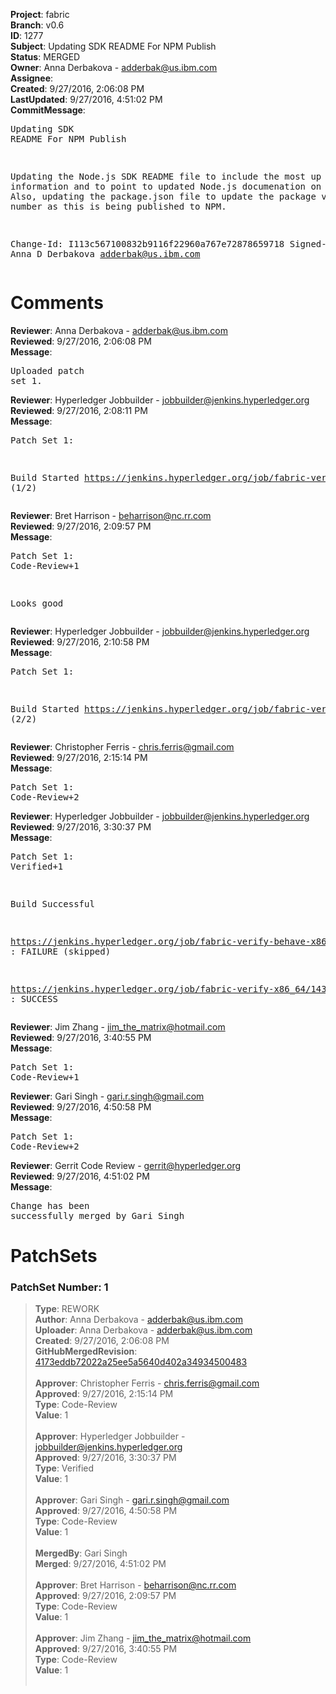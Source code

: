 <strong>Project</strong>: fabric<br><strong>Branch</strong>: v0.6<br><strong>ID</strong>: 1277<br><strong>Subject</strong>: Updating SDK README For NPM Publish<br><strong>Status</strong>: MERGED<br><strong>Owner</strong>: Anna Derbakova - adderbak@us.ibm.com<br><strong>Assignee</strong>:<br><strong>Created</strong>: 9/27/2016, 2:06:08 PM<br><strong>LastUpdated</strong>: 9/27/2016, 4:51:02 PM<br><strong>CommitMessage</strong>:<br><pre>Updating SDK README For NPM Publish

Updating the Node.js SDK README file to include
the most up to date information and to point
to updated Node.js documenation on readthedocs.
Also, updating the package.json file to update
the package version number as this is being
published to NPM.

Change-Id: I113c567100832b9116f22960a767e72878659718
Signed-off-by: Anna D Derbakova <adderbak@us.ibm.com>
</pre><h1>Comments</h1><strong>Reviewer</strong>: Anna Derbakova - adderbak@us.ibm.com<br><strong>Reviewed</strong>: 9/27/2016, 2:06:08 PM<br><strong>Message</strong>: <pre>Uploaded patch set 1.</pre><strong>Reviewer</strong>: Hyperledger Jobbuilder - jobbuilder@jenkins.hyperledger.org<br><strong>Reviewed</strong>: 9/27/2016, 2:08:11 PM<br><strong>Message</strong>: <pre>Patch Set 1:

Build Started https://jenkins.hyperledger.org/job/fabric-verify-x86_64/1431/ (1/2)</pre><strong>Reviewer</strong>: Bret Harrison - beharrison@nc.rr.com<br><strong>Reviewed</strong>: 9/27/2016, 2:09:57 PM<br><strong>Message</strong>: <pre>Patch Set 1: Code-Review+1

Looks good</pre><strong>Reviewer</strong>: Hyperledger Jobbuilder - jobbuilder@jenkins.hyperledger.org<br><strong>Reviewed</strong>: 9/27/2016, 2:10:58 PM<br><strong>Message</strong>: <pre>Patch Set 1:

Build Started https://jenkins.hyperledger.org/job/fabric-verify-behave-x86_64/351/ (2/2)</pre><strong>Reviewer</strong>: Christopher Ferris - chris.ferris@gmail.com<br><strong>Reviewed</strong>: 9/27/2016, 2:15:14 PM<br><strong>Message</strong>: <pre>Patch Set 1: Code-Review+2</pre><strong>Reviewer</strong>: Hyperledger Jobbuilder - jobbuilder@jenkins.hyperledger.org<br><strong>Reviewed</strong>: 9/27/2016, 3:30:37 PM<br><strong>Message</strong>: <pre>Patch Set 1: Verified+1

Build Successful 

https://jenkins.hyperledger.org/job/fabric-verify-behave-x86_64/351/ : FAILURE (skipped)

https://jenkins.hyperledger.org/job/fabric-verify-x86_64/1431/ : SUCCESS</pre><strong>Reviewer</strong>: Jim Zhang - jim_the_matrix@hotmail.com<br><strong>Reviewed</strong>: 9/27/2016, 3:40:55 PM<br><strong>Message</strong>: <pre>Patch Set 1: Code-Review+1</pre><strong>Reviewer</strong>: Gari Singh - gari.r.singh@gmail.com<br><strong>Reviewed</strong>: 9/27/2016, 4:50:58 PM<br><strong>Message</strong>: <pre>Patch Set 1: Code-Review+2</pre><strong>Reviewer</strong>: Gerrit Code Review - gerrit@hyperledger.org<br><strong>Reviewed</strong>: 9/27/2016, 4:51:02 PM<br><strong>Message</strong>: <pre>Change has been successfully merged by Gari Singh</pre><h1>PatchSets</h1><h3>PatchSet Number: 1</h3><blockquote><strong>Type</strong>: REWORK<br><strong>Author</strong>: Anna Derbakova - adderbak@us.ibm.com<br><strong>Uploader</strong>: Anna Derbakova - adderbak@us.ibm.com<br><strong>Created</strong>: 9/27/2016, 2:06:08 PM<br><strong>GitHubMergedRevision</strong>: [4173eddb72022a25ee5a5640d402a34934500483](https://github.com/hyperledger-gerrit-archive/fabric/commit/4173eddb72022a25ee5a5640d402a34934500483)<br><br><strong>Approver</strong>: Christopher Ferris - chris.ferris@gmail.com<br><strong>Approved</strong>: 9/27/2016, 2:15:14 PM<br><strong>Type</strong>: Code-Review<br><strong>Value</strong>: 1<br><br><strong>Approver</strong>: Hyperledger Jobbuilder - jobbuilder@jenkins.hyperledger.org<br><strong>Approved</strong>: 9/27/2016, 3:30:37 PM<br><strong>Type</strong>: Verified<br><strong>Value</strong>: 1<br><br><strong>Approver</strong>: Gari Singh - gari.r.singh@gmail.com<br><strong>Approved</strong>: 9/27/2016, 4:50:58 PM<br><strong>Type</strong>: Code-Review<br><strong>Value</strong>: 1<br><br><strong>MergedBy</strong>: Gari Singh<br><strong>Merged</strong>: 9/27/2016, 4:51:02 PM<br><br><strong>Approver</strong>: Bret Harrison - beharrison@nc.rr.com<br><strong>Approved</strong>: 9/27/2016, 2:09:57 PM<br><strong>Type</strong>: Code-Review<br><strong>Value</strong>: 1<br><br><strong>Approver</strong>: Jim Zhang - jim_the_matrix@hotmail.com<br><strong>Approved</strong>: 9/27/2016, 3:40:55 PM<br><strong>Type</strong>: Code-Review<br><strong>Value</strong>: 1<br><br></blockquote>
